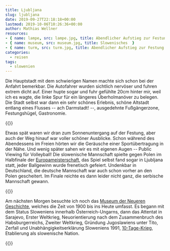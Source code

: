 ```yaml
---
title: Ljubljana
slug: ljubljana
date: 2019-09-27T22:18:18+00:00
lastmod: 2019-10-06T10:26:36+00:00
author: Mathias Wellner
resources: 
- { name: lampe, src: lampe.jpg, title: Abendlicher Aufstieg zur Festung }
- { name: museum, src: museum.jpg, title: Slowenisches  }
- { name: turm, src: turm.jpg, title: Abendlicher Aufstieg zur Festung }
categories:
  - reisen
tags:
  - slowenien
---
```

Die Hauptstadt mit dem schwierigen Namen machte sich schon bei der Anfahrt bemerkbar. Die Autofahrer wurden sichtlich nervöser und fuhren extrem dicht auf. Einer hupte sogar und fuhr gefühlte 20cm hinter mir, weil ich es wagte, die linke Spur für ein längeres Überholmanöver zu belegen. Die Stadt selbst war dann ein sehr schönes Erlebnis, schöne Altstadt entlang eines Flusses -- ach Darmstadt! --, ausgedehnte Fußgängerzone, Festungshügel, Gastronomie. 

<!--more-->

{{<responsive-image name="lampe">}}

Etwas spät waren wir dran zum Sonnenuntergang auf der Festung, aber auch der Weg hinauf war voller schöner Ausblicke. Schon während des Abendessens im Freien hörten wir die Geräusche einer Sportübertragung in der Nähe. Und wenig später sahen wir es mit eigenen Augen -- Public Viewing für Volleyball! Die slowenische Mannschaft spielte gegen Polen im Halbfinale der [Europameisterschaft](https://de.wikipedia.org/wiki/Volleyball-Europameisterschaft_der_M%C3%A4nner_2019), das Spiel selbst fand sogar in Ljubljana statt, jeder Ballgewinn wurde frenetisch gefeiert. Undenkbar in Deutschland, die deutsche Mannschaft war auch schon vorher an den Polen gescheitert. Im Finale reichte es dann leider nicht ganz, die serbische Mannschaft gewann. 

{{<responsive-image name="turm">}}

Am nächsten Morgen besuchte ich noch das [Museum der Neueren Geschichte](http://www.muzej-nz.si/en/), welches die Zeit von 1900 bis ins Heute umfasst. Es begann mit dem Status Sloweniens innerhalb Österreich-Ungarns, dann das Attentat in Sarajevo, Erster Weltkrieg, Neuorientierung nach dem Zusammenbruch des Habsburgerreichs, Zweiter Weltkrieg, Gründung Jugoslawiens unter Tito, Zerfall und Unabhängigkeitserklärung Sloweniens 1991, [10-Tage-Krieg](https://de.wikipedia.org/wiki/10-Tage-Krieg), Etablierung als slowenische Nation. 

{{<responsive-image name="museum">}}

